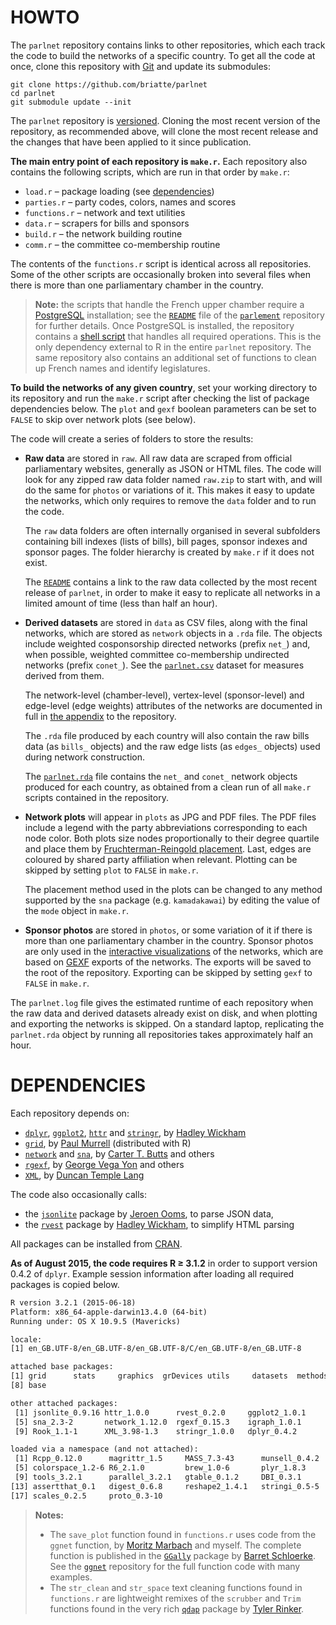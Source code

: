 # HOWTO

The `parlnet` repository contains links to other repositories, which each track the code to build the networks of a specific country. To get all the code at once, clone this repository with [Git](https://git-scm.com/download/) and update its submodules:

```git
git clone https://github.com/briatte/parlnet
cd parlnet
git submodule update --init
```

The `parlnet` repository is [versioned](https://github.com/briatte/parlnet/releases). Cloning the most recent version of the repository, as recommended above, will clone the most recent release and the changes that have been applied to it since publication.

__The main entry point of each repository is `make.r`.__ Each repository also contains the following scripts, which are run in that order by `make.r`:

- `load.r` – package loading (see [dependencies](#dependencies))
- `parties.r` – party codes, colors, names and scores
- `functions.r` – network and text utilities
- `data.r` – scrapers for bills and sponsors
- `build.r` – the network building routine
- `comm.r` – the committee co-membership routine

The contents of the `functions.r` script is identical across all repositories. Some of the other scripts are occasionally broken into several files when there is more than one parliamentary chamber in the country.

> __Note:__ the scripts that handle the French upper chamber require a [PostgreSQL](https://www.postgresql.org/) installation; see the [`README`](https://github.com/briatte/parlement/blob/master/README.md) file of the [`parlement`](https://github.com/briatte/parlement) repository for further details. Once PostgreSQL is installed, the repository contains a [shell script](https://github.com/briatte/parlement/blob/master/psql.sh) that handles all required operations. This is the only dependency external to R in the entire `parlnet` repository. The same repository also contains an additional set of functions to clean up French names and identify legislatures.

__To build the networks of any given country__, set your working directory to its repository and run the `make.r` script after checking the list of package dependencies below. The `plot` and `gexf` boolean parameters can be set to `FALSE` to skip over network plots (see below).

The code will create a series of folders to store the results:

- __Raw data__ are stored in `raw`. All raw data are scraped from official parliamentary websites, generally as JSON or HTML files. The code will look for any zipped raw data folder named `raw.zip` to start with, and will do the same for `photos` or variations of it. This makes it easy to update the networks, which only requires to remove the `data` folder and to run the code.
	
	The `raw` data folders are often internally organised in several subfolders containing bill indexes (lists of bills), bill pages, sponsor indexes and sponsor pages. The folder hierarchy is created by `make.r` if it does not exist.
	
	The [`README`](https://github.com/briatte/parlnet/blob/master/README.md) contains a link to the raw data collected by the most recent release of `parlnet`, in order to make it easy to replicate all networks in a limited amount of time (less than half an hour).

- __Derived datasets__ are stored in `data` as CSV files, along with the final networks, which are stored as `network` objects in a `.rda` file. The objects include weighted cosponsorship directed networks (prefix `net_`) and, when possible, weighted committee co-membership undirected networks (prefix `conet_`). See the [`parlnet.csv`](https://github.com/briatte/parlnet/blob/master/parlnet.csv) dataset for measures derived from them.

	The network-level (chamber-level), vertex-level (sponsor-level) and edge-level (edge weights) attributes of the networks are documented in full in [the appendix](http://f.briatte.org/research/parlnet-appendix.pdf) to the repository.

	The `.rda` file produced by each country will also contain the raw bills data (as `bills_` objects) and the raw edge lists (as `edges_` objects) used during network construction.
	
	The [`parlnet.rda`](https://github.com/briatte/parlnet/blob/master/parlnet.rda) file contains the `net_` and `conet_` network objects produced for each country, as obtained from a clean run of all `make.r` scripts contained in the repository.

- __Network plots__ will appear in `plots` as JPG and PDF files. The PDF files include a legend with the party abbreviations corresponding to each node color. Both plots size nodes proportionally to their degree quartile and place them by [Fruchterman-Reingold placement](https://en.wikipedia.org/wiki/Force-directed_graph_drawing). Last, edges are coloured by shared party affiliation when relevant. Plotting can be skipped by setting `plot` to `FALSE` in `make.r`.

	The placement method used in the plots can be changed to any method supported by the `sna` package (e.g. `kamadakawai`) by editing the value of the `mode` object in `make.r`.

- __Sponsor photos__ are stored in `photos`, or some variation of it if there is more than one parliamentary chamber in the country. Sponsor photos are only used in the [interactive visualizations](http://f.briatte.org/parlviz) of the networks, which are based on [GEXF](http://gexf.net/format/) exports of the networks. The exports will be saved to the root of the repository. Exporting can be skipped by setting `gexf` to `FALSE` in `make.r`.

The `parlnet.log` file gives the estimated runtime of each repository when the raw data and derived datasets already exist on disk, and when plotting and exporting the networks is skipped. On a standard laptop, replicating the `parlnet.rda` object by running all repositories takes approximately half an hour.

# DEPENDENCIES

Each repository depends on:

- [`dplyr`](https://github.com/hadley/dplyr), [`ggplot2`](https://github.com/hadley/ggplot2), [`httr`](https://github.com/hadley/httr) and [`stringr`](https://github.com/hadley/stringr), by [Hadley Wickham](https://github.com/hadley)
- [`grid`](https://www.stat.auckland.ac.nz/~paul/grid/grid.html), by [Paul Murrell](https://www.stat.auckland.ac.nz/~paul/) (distributed with R)
- [`network`](http://cran.r-project.org/web/packages/network/) and [`sna`](http://cran.r-project.org/web/packages/sna/), by [Carter T. Butts](http://erzuli.ss.uci.edu/~buttsc/) and others
- [`rgexf`](http://bitbucket.org/gvegayon/rgexf), by [George Vega Yon](http://bitbucket.org/gvegayon/) and others
- [`XML`](http://cran.r-project.org/web/packages/XML/), by [Duncan Temple Lang](http://www.stat.ucdavis.edu/~duncan/)

The code also occasionally calls:

- the [`jsonlite`](https://github.com/jeroenooms/jsonlite) package by [Jeroen Ooms](https://github.com/jeroenooms), to parse JSON data,
- the [`rvest`](https://github.com/hadley/rvest) package by [Hadley Wickham](https://github.com/hadley), to simplify HTML parsing

All packages can be installed from [CRAN](https://cran.r-project.org/).

__As of August 2015, the code requires R ≥ 3.1.2__ in order to support version 0.4.2 of `dplyr`. Example session information after loading all required packages is copied below.

```txt
R version 3.2.1 (2015-06-18)
Platform: x86_64-apple-darwin13.4.0 (64-bit)
Running under: OS X 10.9.5 (Mavericks)

locale:
[1] en_GB.UTF-8/en_GB.UTF-8/en_GB.UTF-8/C/en_GB.UTF-8/en_GB.UTF-8

attached base packages:
[1] grid      stats     graphics  grDevices utils     datasets  methods  
[8] base     

other attached packages:
 [1] jsonlite_0.9.16 httr_1.0.0      rvest_0.2.0     ggplot2_1.0.1  
 [5] sna_2.3-2       network_1.12.0  rgexf_0.15.3    igraph_1.0.1   
 [9] Rook_1.1-1      XML_3.98-1.3    stringr_1.0.0   dplyr_0.4.2    

loaded via a namespace (and not attached):
 [1] Rcpp_0.12.0      magrittr_1.5     MASS_7.3-43      munsell_0.4.2   
 [5] colorspace_1.2-6 R6_2.1.0         brew_1.0-6       plyr_1.8.3      
 [9] tools_3.2.1      parallel_3.2.1   gtable_0.1.2     DBI_0.3.1       
[13] assertthat_0.1   digest_0.6.8     reshape2_1.4.1   stringi_0.5-5   
[17] scales_0.2.5     proto_0.3-10
```

> __Notes:__
> 
> * The `save_plot` function found in `functions.r` uses code from the `ggnet` function, by [Moritz Marbach](https://github.com/sumtxt) and myself. The complete function is published in the [`GGally`](https://github.com/ggobi/ggally) package by [Barret Schloerke](https://github.com/schloerke). See the [`ggnet`](https://github.com/briatte/ggnet) repository for the full function code with many examples.
> * The `str_clean` and `str_space` text cleaning functions found in `functions.r` are lightweight remixes of the `scrubber` and `Trim` functions found in the very rich [`qdap`](https://github.com/trinker/qdap/) package by [Tyler Rinker](https://github.com/trinker/).
